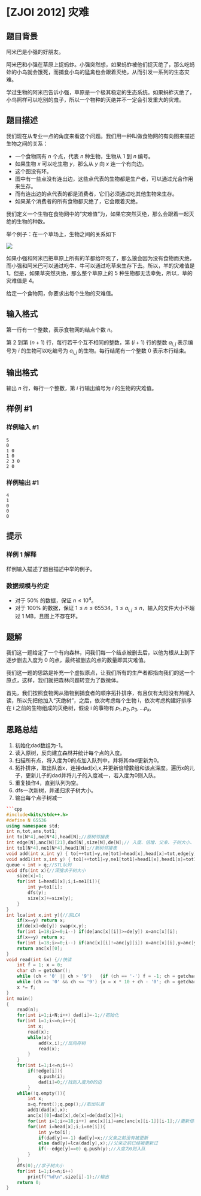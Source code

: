 # [ZJOI 2012] 灾难

## 题目背景

阿米巴是小强的好朋友。

阿米巴和小强在草原上捉蚂蚱。小强突然想，如果蚂蚱被他们捉灭绝了，那么吃蚂蚱的小鸟就会饿死，而捕食小鸟的猛禽也会跟着灭绝，从而引发一系列的生态灾难。

学过生物的阿米巴告诉小强，草原是一个极其稳定的生态系统。如果蚂蚱灭绝了，小鸟照样可以吃别的虫子，所以一个物种的灭绝并不一定会引发重大的灾难。

## 题目描述

我们现在从专业一点的角度来看这个问题。我们用一种叫做食物网的有向图来描述生物之间的关系：

- 一个食物网有 $n$ 个点，代表 $n$ 种生物，生物从 $1$ 到 $n$ 编号。
- 如果生物 $x$ 可以吃生物 $y$，那么从 $y$ 向 $x$ 连一个有向边。
- 这个图没有环。
- 图中有一些点没有连出边，这些点代表的生物都是生产者，可以通过光合作用来生存。
- 而有连出边的点代表的都是消费者，它们必须通过吃其他生物来生存。
- 如果某个消费者的所有食物都灭绝了，它会跟着灭绝。

我们定义一个生物在食物网中的“灾难值”为，如果它突然灭绝，那么会跟着一起灭绝的生物的种数。

举个例子：在一个草场上，生物之间的关系如下

![](https://cdn.luogu.com.cn/upload/image_hosting/oiw4lh97.png)

如果小强和阿米巴把草原上所有的羊都给吓死了，那么狼会因为没有食物而灭绝，而小强和阿米巴可以通过吃牛、牛可以通过吃草来生存下去。所以，羊的灾难值是 $1$。但是，如果草突然灭绝，那么整个草原上的 $5$ 种生物都无法幸免，所以，草的灾难值是 $4$。

给定一个食物网，你要求出每个生物的灾难值。

## 输入格式

第一行有一个整数，表示食物网的结点个数 $n$。

第 $2$ 到第 $(n + 1)$ 行，每行若干个互不相同的整数，第 $(i + 1)$ 行的整数 $a_{i, j}$ 表示编号为 $i$ 的生物可以吃编号为 $a_{i, j}$ 的生物。每行结尾有一个整数 $0$ 表示本行结束。

## 输出格式

输出 $n$ 行，每行一个整数，第 $i$ 行输出编号为 $i$ 的生物的灾难值。

## 样例 #1

### 样例输入 #1

```
5
0
1 0
1 0
2 3 0
2 0
```

### 样例输出 #1

```
4
1
0
0
0
```

## 提示

### 样例 1 解释

样例输入描述了题目描述中举的例子。

### 数据规模与约定

- 对于 $50\%$ 的数据，保证 $n \leq 10^4$。
- 对于 $100\%$ 的数据，保证 $1 \leq n \leq 65534$，$1 \leq a_{i, j} \leq n$，输入的文件大小不超过 1 MB，且图上不存在环。

## 题解
我们这一题给定了一个有向森林，问我们每一个结点被删去后，以他为根从上到下逐步删去入度为 0 的点，最终被删去的点的数量即其灾难值。

我们这一题的思路是补充一个虚拟原点，让我们所有的生产者都指向我们的这一个原点，这样，我们就把森林问题转变为了数微体。

首先，我们按照食物网从猎物到捕食者的顺序拓扑排序，有且仅有太阳没有热呢入读，所以先把他加入“灭绝树”，之后，依次考虑每个生物 i，依次考虑构建好排序在 i 之前的生物组成的灭绝树，假设 i 的事物有 $p_{1},p_{2},p_{3},\dots p_{k}$,

## 思路总结

1. 初始化dad数组为-1。
2. 读入原树，反向建立森林并统计每个点的入度。
3. 扫描所有点，将入度为0的点加入队列中，并将其dad更新为0。
4. 拓扑排序，取出队首x，连接dad[x],x,并更新倍增数组和该点深度。遍历x的儿子，更新儿子的dad并将儿子的入度减一，若入度为0则入队。
5. 重复操作4，直到队列为空。
6. dfs一次新树，并递归求子树大小。
7. 输出每个点子树减一

```cpp
```cpp
#include<bits/stdc++.h>
#define N 65536
using namespace std;
int n,tot,ans,tot1;
int to[N*4],ne[N*4],head[N];//原树邻接表 
int edge[N],anc[N][21],dad[N],size[N],de[N];// 入度、倍增、父亲、子树大小、深度 
int to1[N*4],ne1[N*4],head1[N];//新树邻接表 
void add(int x,int y) { to[++tot]=y,ne[tot]=head[x],head[x]=tot,edge[y]++; }//存原树 
void add1(int x,int y) { to1[++tot1]=y,ne1[tot1]=head1[x],head1[x]=tot1;}//存新树 
queue < int > q;//STL队列 
void dfs(int x){//深搜求子树大小 
    size[x]=1;
    for(int i=head1[x];i;i=ne1[i]){
        int y=to1[i];
        dfs(y);
        size[x]+=size[y];
    } 
}
int lca(int x,int y){//求LCA 
    if(x==y) return x;
    if(de[x]<de[y]) swap(x,y);
    for(int i=18;i>=0;i--) if(de[anc[x][i]]>=de[y]) x=anc[x][i];
    if(x==y) return x;
    for(int i=18;i>=0;i--) if(anc[x][i]!=anc[y][i]) x=anc[x][i],y=anc[y][i];
    return anc[x][0];
}
void read(int &x) {//快读 
    int f = 1; x = 0;
    char ch = getchar();
    while (ch < '0' || ch > '9')   {if (ch == '-') f = -1; ch = getchar();}
    while (ch >= '0' && ch <= '9') {x = x * 10 + ch - '0'; ch = getchar();}
    x *= f;
}
int main()
{
    read(n);
    for(int i=1;i<N;i++) dad[i]=-1;//初始化 
    for(int i=1;i<=n;i++){
        int x;
        read(x);
        while(x){
            add(x,i);//反向存树 
            read(x);
        }
    }
    for(int i=1;i<=n;i++) 
        if(!edge[i]){
            q.push(i);
            dad[i]=0;//找到入度为0的边 
        }
    while(!q.empty()){
        int x;
        x=q.front();q.pop();//取出队首  
        add1(dad[x],x);
        anc[x][0]=dad[x],de[x]=de[dad[x]]+1;        
        for(int i=1;i<=18;i++) anc[x][i]=anc[anc[x][i-1]][i-1];//更新倍增数组 
        for(int i=head[x];i;i=ne[i]){
            int y=to[i];
            if(dad[y]==-1) dad[y]=x;//父亲之前没有被更新 
            else dad[y]=lca(dad[y],x);//父亲之前已经被更新过 
            if(--edge[y]==0) q.push(y);//入度为0则入队 
        }
    }
    dfs(0);//求子树大小 
    for(int i=1;i<=n;i++)
        printf("%d\n",size[i]-1);//输出 
    return 0;
}
	
```
```